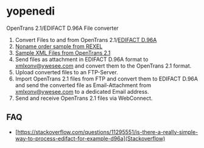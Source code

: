 # yopenedi
OpenTrans 2.1/EDIFACT D.96A File converter
1. Convert Files to and from OpenTrans 2.1/[EDIFACT D.96A](http://www.unece.org/trade/untdid/d96a/content.htm)
2. [Noname order sample from REXEL](https://1drv.ms/u/s!AgbWsnOPcbiN7iyEebz5pdfK6Arz?e=p9vhYD)
3. [Sample XML Files from OpenTrans 2.1](https://1drv.ms/u/s!AgbWsnOPcbiN7hNOj5J96OsS2svQ?e=OnPvPZ)
4. Send files as attachment in EDIFACT D.96A format to xmlxonv@ywesee.com and convert them to the OpenTrans 2.1 format.
5. Upload converted files to an FTP-Server.
6. Import OpenTrans 2.1 files from FTP and convert them to EDIFACT D.96A and send the converted file as Email-Attachment from xmlxonv@ywesee.com to a dedicated Email address.
7. Send and receive OpenTrans 2.1 files via WebConnect.

## FAQ
* [https://stackoverflow.com/questions/11295551/is-there-a-really-simple-way-to-process-edifact-for-example-d96a](Stackoverflow)
